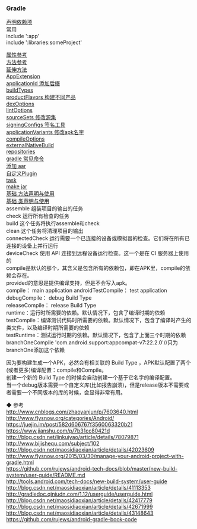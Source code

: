 ### Gradle  
[声明依赖项](library/dependencies.md)   
常用  
include ':app'  
include ':libraries:someProject'  

[属性参考](library/BuildType_Properties.md)   
[方法参考](library/BuildType_method.md)   
[延伸方法](library/Configuration_blocks.md)  
[AppExtension](library/AppExtension.md)  
[applicationId 添加后缀](android/applicationIdSuffix.md)  
[buildTypes ](android/buildTypes.md)  
[productFlavors 构建不同产品](android/productFlavors.md)  
[dexOptions](android/dexOptions.md)  
[lintOptions](android/lintOptions.md)  
[sourceSets 修改源集](android/sourceSets.md)  
[signingConfigs 签名工具](android/signingConfigs.md)   
[applicationVariants 修改apk名字](android/applicationVariants.md)  
[compileOptions](android/compileOptions.md)   
[externalNativeBuild](android/externalNativeBuild.md)  
[repositories](library/repositories.md)  
[gradle 常见命令](library/cmd_gradle.md)  
[添加 aar](library/compile_aar.md)   
[自定义Plugin](plugin/plugin.md)   
[task](library/task.md)  
[make jar](task/makejar.md)  
[基础 方法声明与使用](library/basic_method.md)  
[基础 类声明与使用](library/basic_class.md)  
assemble  组装项目的输出的任务  
check  运行所有检查的任务  
build  这个任务将执行assemble和check  
clean  这个任务将清理项目的输出  
connectedCheck  运行需要一个已连接的设备或模拟器的检查。它们将在所有已连接的设备上并行运行  
deviceCheck  使用 API 连接到远程设备运行检查。这一个是在 CI 服务器上使用的  
compile是默认的那个，其含义是包含所有的依赖包，即在APK里，compile的依赖会存在。  
provided的意思是提供编译支持，但是不会写入apk。  
compile： main application
androidTestCompile： test application
debugCompile： debug Build Type  
releaseCompile： release Build Type  
runtime：运行时所需要的依赖。默认情况下，包含了编译时期的依赖  
testCompile：编译测试代码时所需要的依赖。默认情况下，包含了编译时产生的类文件，以及编译时期所需要的依赖  
testRuntime：测试运行时期的依赖。默认情况下，包含了上面三个时期的依赖  
branchOneCompile 'com.android.support:appcompat-v7:22.2.0'//只为branchOne添加这个依赖  

因为要构建生成一个APK，必然会有相关联的 Build Type ，APK默认配置了两个(或者更多)编译配置：compile和<buildtype>Compile。  
创建一个新的 Build Type 的时候会自动创建一个基于它名字的编译配置。   
当一个debug版本需要一个自定义库(比如报告崩溃)，但是release版本不需要或者需要一个不同版本的库的时候，会显得非常有用。  

◆ 参考  
http://www.cnblogs.com/zhaoyanjun/p/7603640.html  
http://www.flysnow.org/categories/Android/  
https://juejin.im/post/582d606767f3560063320b21  
https://www.jianshu.com/p/7b31cc80421d  
http://blog.csdn.net/linkuiyao/article/details/78079871  
http://www.bijishequ.com/subject/102  
http://blog.csdn.net/maosidiaoxian/article/details/42023609  
http://www.flysnow.org/2015/03/30/manage-your-android-project-with-gradle.html  
https://github.com/rujews/android-tech-docs/blob/master/new-build-system/user-guide/README.md  
http://tools.android.com/tech-docs/new-build-system/user-guide  
http://blog.csdn.net/maosidiaoxian/article/details/41113353  
http://gradledoc.qiniudn.com/1.12/userguide/userguide.html  
http://blog.csdn.net/maosidiaoxian/article/details/42417779  
http://blog.csdn.net/maosidiaoxian/article/details/42671999  
http://blog.csdn.net/maosidiaoxian/article/details/43148643  
https://github.com/rujews/android-gradle-book-code  


